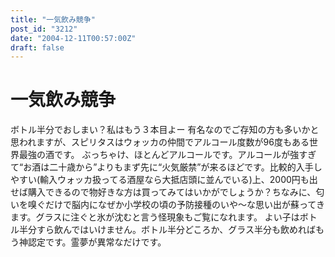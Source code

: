 ```yaml
---
title: "一気飲み競争"
post_id: "3212"
date: "2004-12-11T00:57:00Z"
draft: false
---
```


# 一気飲み競争

ボトル半分でおしまい？私はもう３本目よー 有名なのでご存知の方も多いかと思われますが、スピリタスはウォッカの仲間でアルコール度数が96度もある世界最強の酒です。 ぶっちゃけ、ほとんどアルコールです。アルコールが強すぎて“お酒は二十歳から”よりもまず先に“火気厳禁”が来るほどです。比較的入手しやすい(輸入ウォッカ扱ってる酒屋なら大抵店頭に並んでいる)上、2000円も出せば購入できるので物好きな方は買ってみてはいかがでしょうか？ちなみに、匂いを嗅ぐだけで脳内になぜか小学校の頃の予防接種のいや～な思い出が蘇ってきます。グラスに注ぐと氷が沈むと言う怪現象もご覧になれます。 よい子はボトル半分すら飲んではいけません。ボトル半分どころか、グラス半分も飲めればもう神認定です。霊夢が異常なだけです。
